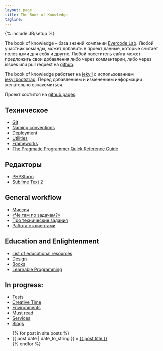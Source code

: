 ```yaml
---
layout: page
title: The Book of Knowledge
tagline: 
---
```

{% include JB/setup %}

The book of knowledge – база знаний компании [Evercode Lab](http://evercodelab.com). Любой участник команды, может добавить в проект данные, которые считает полезными для себя и других. Любой посетитель сайта может предложить свои добавления либо через комментарии, либо через issues или pull request на [github](https://github.com/EvercodeLab/thebookofknowledge).

The book of knowledge работает на [jekyll](https://github.com/mojombo/jekyll) с использованием [jekyllbootstrap](http://jekyllbootstrap.com/). Перед добавлением и изменением информации желательно ознакомиться.

Проект хостится на [github:pages](http://pages.github.com/).

## Техническое

* [Git](/pages/git.html)
* [Naming conventions](/pages/naming-conventions.html)
* [Deployment](/pages/deployment.html)
* [Utilities](/pages/utilities.html)
* [Frameworks](/pages/frameworks.html) 
* [The Pragmatic Programmer Quick Reference Guide](/pages/pragprogref.html)

## Редакторы

* [PHPStorm](/pages/phpstorm.html)
* [Sublime Text 2](/pages/sublime-text-2.html)

## General workflow

* [Миссия](/pages/mission.html)
* [«Че там по задачам?»](/pages/i-have-nothing-to-do.html)
* [Про технические задания](/pages/requirements-specification.html)
* [Работа с клиентами](/pages/working-with-clients.html)


## Education and Enlightenment

* [List of educational resources](/pages/educational-resources.html)
* [Design](/pages/design.html)
* [Books](/pages/books.html)
* [Learnable Programming](http://worrydream.com/LearnableProgramming/)

## In progress:

* [Tests](/pages/tests.html)
* [Creative Time](/pages/creative-time.html)
* [Environments](/pages/environments.html)
* [Must read](/pages/must-read.html)
* [Services](/pages/services.html)
* [Blogs](/pages/blogs.html)


<ul class="posts">
  {% for post in site.posts %}
    <li><span>{{ post.date | date_to_string }}</span> &raquo; <a href="{{ BASE_PATH }}{{ post.url }}">{{ post.title }}</a></li>
  {% endfor %}
</ul>
